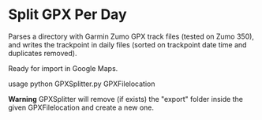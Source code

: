 # Split GPX Per Day
Parses a directory with Garmin Zumo GPX track files (tested on Zumo 350),
and writes the trackpoint in daily files (sorted on trackpoint date time and duplicates removed).

Ready for import in Google Maps.

usage
python GPXSplitter.py GPXFilelocation

**Warning**
GPXSplitter will remove (if exists) the "export" folder inside the given GPXFilelocation and create a new one.